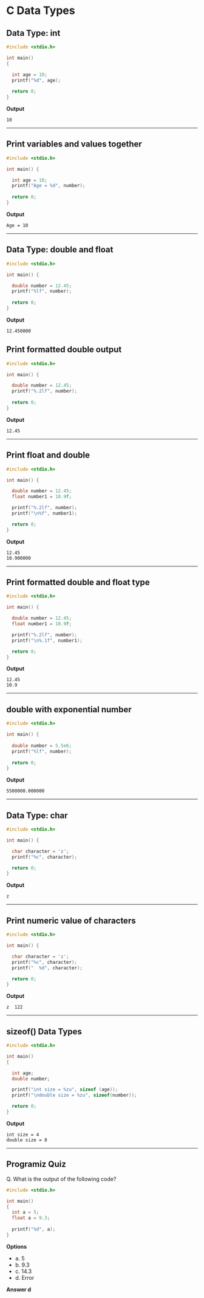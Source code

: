 # C Data Types

## Data Type: int

```c
#include <stdio.h>

int main() 
{

  int age = 10;
  printf("%d", age);
  
  return 0;
}
```

**Output**

```
10
```

---
## Print variables and values together

```c
#include <stdio.h>

int main() {

  int age = 10;
  printf("Age = %d", number);
  
  return 0;
}
```

**Output**

```
Age = 10
```

---
## Data Type: double and float

```c
#include <stdio.h>

int main() {

  double number = 12.45;
  printf("%lf", number);
  
  return 0;
}
```

**Output**

```
12.450000
```
## Print formatted double output

```c
#include <stdio.h>

int main() {

  double number = 12.45;
  printf("%.2lf", number);
  
  return 0;
}
```

**Output**

```
12.45
```
---
## Print float and double

```c
#include <stdio.h>

int main() {

  double number = 12.45;
  float number1 = 10.9f;

  printf("%.2lf", number);
  printf("\n%f", number1);  

  return 0;
}
```

**Output**

```
12.45
10.900000
```

---
## Print formatted double and float type

```c
#include <stdio.h>

int main() {

  double number = 12.45;
  float number1 = 10.9f;

  printf("%.2lf", number);
  printf("\n%.1f", number1);  

  return 0;
}
```

**Output**

```
12.45
10.9
```

---
## double with exponential number

```c
#include <stdio.h>

int main() {
  
  double number = 5.5e6;
  printf("%lf", number);
  
  return 0;
}
```

**Output**

```
5500000.000000
```

---
## Data Type: char

```c
#include <stdio.h>

int main() {

  char character = 'z';
  printf("%c", character);

  return 0;
}
```

**Output**

```
z
```

---
## Print numeric value of characters

```c
#include <stdio.h>

int main() {

  char character = 'z';
  printf("%c", character);
  printf("  %d", character);

  return 0;
}
```

**Output**

```
z  122
```

---
## sizeof() Data Types

```c
#include <stdio.h>

int main() 
{

  int age;
  double number;

  printf("int size = %zu", sizeof (age));
  printf("\ndouble size = %zu", sizeof(number));

  return 0;
}
```

**Output**

```
int size = 4
double size = 8
```

---
## Programiz Quiz

Q. What is the output of the following code?

```c
#include <stdio.h>

int main() 
{
  int a = 5;
  float a = 9.3;
  
  printf("%d", a);
}
```
**Options**
- a. 5
- b. 9.3
- c. 14.3
- d. Error

**Answer d**